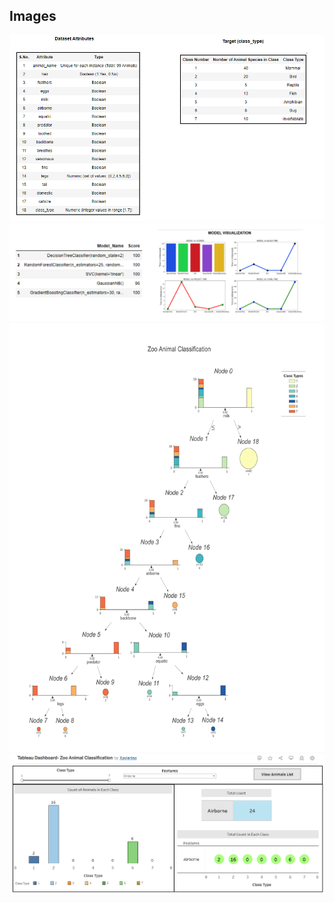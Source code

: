 ## Images
![](https://github.com/xavierina12/Zoo-Animal-Classification-Machine-Learning-Project/blob/main/Images/Dataset%20Attributes.png)
![](https://github.com/xavierina12/Zoo-Animal-Classification-Machine-Learning-Project/blob/main/Images/Visuals.png)
![](https://github.com/xavierina12/Zoo-Animal-Classification-Machine-Learning-Project/blob/main/Images/decision%20tree.png)
![](https://github.com/xavierina12/Zoo-Animal-Classification-Machine-Learning-Project/blob/main/Images/Dashboard.PNG)
